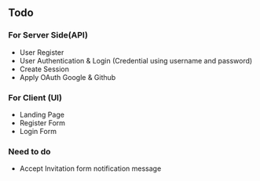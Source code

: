 ## Todo

### For Server Side(API)

- User Register
- User Authentication & Login (Credential using username and password)
- Create Session
- Apply OAuth Google & Github

### For Client (UI)

- Landing Page
- Register Form
- Login Form

### Need to do

- Accept Invitation form notification message
